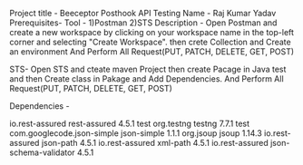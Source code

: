 Project title - Beeceptor Posthook API Testing
Name - Raj Kumar Yadav
Prerequisites-
Tool - 1)Postman
       2)STS
Description - 
Open Postman and create a new workspace by clicking on your workspace name in the top-left corner and selecting "Create Workspace".
then crete Collection and Create an environment And Perform All Request(PUT, PATCH, DELETE, GET, POST)


STS- Open STS and cteate maven Project then create Pacage in Java test and then Create class in Pakage and Add Dependencies.
And Perform All Request(PUT, PATCH, DELETE, GET, POST)

Dependencies - 
<!-- https://mvnrepository.com/artifact/io.rest-assured/rest-assured -->
<dependency>
    <groupId>io.rest-assured</groupId>
    <artifactId>rest-assured</artifactId>
    <version>4.5.1</version>
    <scope>test</scope>
</dependency>
<!-- https://mvnrepository.com/artifact/org.testng/testng -->
<dependency>
    <groupId>org.testng</groupId>
    <artifactId>testng</artifactId>
    <version>7.7.1</version>
    <scope>test</scope>
</dependency>
<!-- https://mvnrepository.com/artifact/com.googlecode.json-simple/json-simple -->
<dependency>
    <groupId>com.googlecode.json-simple</groupId>
    <artifactId>json-simple</artifactId>
    <version>1.1.1</version>
</dependency>
<dependency>
    <groupId>org.jsoup</groupId>
    <artifactId>jsoup</artifactId>
    <version>1.14.3</version>
</dependency>
<dependency>
   <groupId>io.rest-assured</groupId>
   <artifactId>json-path</artifactId>
   <version>4.5.1</version>
   </dependency>
<dependency>
   <groupId>io.rest-assured</groupId>
   <artifactId>xml-path</artifactId>
   <version>4.5.1</version>
   </dependency>
<dependency>
   <groupId>io.rest-assured</groupId>
   <artifactId>json-schema-validator</artifactId>
   <version>4.5.1</version>
   </dependency>

